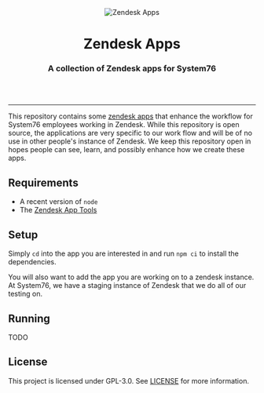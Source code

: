 <div align="center">
  <img src="support/static/logo.png" alt="Zendesk Apps">
  <h1>Zendesk Apps</h1>
  <h3>A collection of Zendesk apps for System76</h3>
  <br>
  <br>
</div>

---

This repository contains some [zendesk apps](https://developer.zendesk.com/apps)
that enhance the workflow for System76 employees working in Zendesk. While this
repository is open source, the applications are very specific to our work flow
and will be of no use in other people's instance of Zendesk. We keep this
repository open in hopes people can see, learn, and possibly enhance how we
create these apps.

## Requirements

- A recent version of `node`
- The [Zendesk App Tools](https://developer.zendesk.com/apps/docs/developer-guide/zat)

## Setup

Simply `cd` into the app you are interested in and run `npm ci` to install
the dependencies.

You will also want to add the app you are working on to a zendesk instance. At
System76, we have a staging instance of Zendesk that we do all of our testing
on.

## Running

TODO

## License

This project is licensed under GPL-3.0. See [LICENSE](LICENSE) for more
information.
